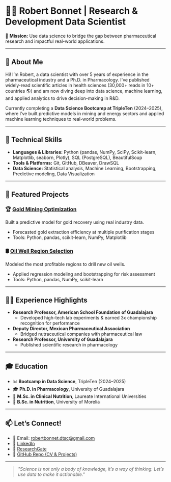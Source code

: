 
<!--
**RobertBonnet/RobertBonnet** is a ✨ _special_ ✨ repository because its `README.md` (this file) appears on your GitHub profile. -->

# 👨‍🔬 Robert Bonnet | Research & Development Data Scientist

🎯 **Mission:** Use data science to bridge the gap between pharmaceutical research and impactful real-world applications.

---

## 👋 About Me

Hi! I’m Robert, a data scientist with over 5 years of experience in the pharmaceutical industry and a Ph.D. in Pharmacology. I’ve published widely-read scientific articles in health sciences (30,000+ reads in 10+ countries 🌎) and am now diving deep into data science, machine learning, and applied analytics to drive decision-making in R&D.

Currently completing a **Data Science Bootcamp at TripleTen** (2024–2025), where I’ve built predictive models in mining and energy sectors and applied machine learning techniques to real-world problems.

---

## 🔧 Technical Skills

- **Languages & Libraries:** Python (pandas, NumPy, SciPy, Scikit-learn, Matplotlib, seaborn, Plotly), SQL (PostgreSQL), BeautifulSoup
- **Tools & Platforms:** Git, GitHub, DBeaver, DrawSQL
- **Data Science:** Statistical analysis, Machine Learning, Bootstrapping, Predictive modeling, Data Visualization

---

## 🧠 Featured Projects

### 🏆 [Gold Mining Optimization](https://github.com/RobertBonnet/My_cv_repository/blob/main/Project11.ipynb)
Built a predictive model for gold recovery using real industry data.
- Forecasted gold extraction efficiency at multiple purification stages
- Tools: Python, pandas, scikit-learn, NumPy, Matplotlib

### 🛢️ [Oil Well Region Selection](https://github.com/RobertBonnet/My_cv_repository/blob/main/Project10.ipynb)
Modeled the most profitable regions to drill new oil wells.
- Applied regression modeling and bootstrapping for risk assessment
- Tools: Python, pandas, NumPy, scikit-learn

---

## 👨‍🏫 Experience Highlights

- **Research Professor, American School Foundation of Guadalajara**
  - Developed high-tech lab experiments & earned 3x championship recognition for performance
- **Deputy Director, Mexican Pharmaceutical Association**
  - Bridged nutraceutical companies with pharmaceutical law
- **Research Professor, University of Guadalajara**
  - Published scientific research in pharmacology

---

## 🎓 Education

- 📊 **Bootcamp in Data Science**, TripleTen (2024–2025)
- 🎓 **Ph.D. in Pharmacology**, University of Guadalajara
- 🧪 **M.Sc. in Clinical Nutrition**, Laureate International Universities
- 🥦 **B.Sc. in Nutrition**, University of Morelia

---

## 📫 Let’s Connect!

- 📧 Email: robertbonnet.dtsc@gmail.com  
- 💼 [LinkedIn](https://www.linkedin.com/in/robert-bonnet)  
- 🧪 [ResearchGate](https://www.researchgate.net/profile/Robert-Bonnet-Lemus/achievement/607d162e92211fab8cbd3faa)  
- 📂 [GitHub Repo (CV & Projects)](https://github.com/RobertBonnet/My_cv_repository.git)

---

> _"Science is not only a body of knowledge, it’s a way of thinking. Let’s use data to make it actionable."_

